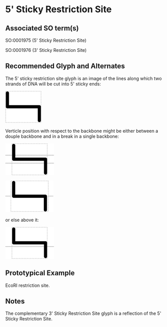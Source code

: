 # 5' Sticky Restriction Site

## Associated SO term(s)
SO:0001975 (5' Sticky Restriction Site)

SO:0001976 (3' Sticky Restriction Site)


## Recommended Glyph and Alternates
The 5' sticky restriction site glyph is an image of the lines along which two strands of DNA will be cut into 5' sticky ends:

![glyph specification](five-prime-sticky-restriction-site-specification.png)

Verticle position with respect to the backbone might be either between a douple backbone and in a break in a single backbone:

![glyph specification](five-prime-sticky-restriction-site-specification-middle.png)

![glyph specification](five-prime-sticky-restriction-site-specification-break.png)

or else above it:

![glyph specification](five-prime-sticky-restriction-site-specification-top.png)


## Prototypical Example

EcoRI restriction site.

## Notes
The complementary 3' Sticky Restriction Site glyph is a reflection of the 5' Sticky Restriction Site.
